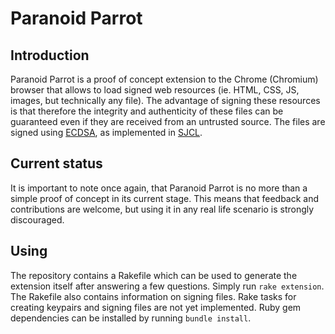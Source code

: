 # Paranoid Parrot

## Introduction

Paranoid Parrot is a proof of concept extension to the Chrome (Chromium) browser that allows to load signed web resources (ie.
HTML, CSS, JS, images, but technically any file). The advantage of signing these resources is that therefore the integrity and
authenticity of these files can be guaranteed even if they are received from an untrusted source. The files are signed using
[ECDSA](http://en.wikipedia.org/wiki/ECDSA), as implemented in [SJCL](http://crypto.stanford.edu/sjcl/).

## Current status

It is important to note once again, that Paranoid Parrot is no more than a simple proof of concept in its current stage. This
means that feedback and contributions are welcome, but using it in any real life scenario is strongly discouraged.

## Using

The repository contains a Rakefile which can be used to generate the extension itself after answering a few questions. Simply
run `rake extension`. The Rakefile also contains information on signing files. Rake tasks for creating keypairs and signing
files are not yet implemented.
Ruby gem dependencies can be installed by running `bundle install`.
